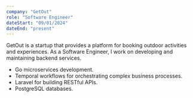 ```yaml
---
company: "GetOut"
role: "Software Engineer"
dateStart: "09/01/2024"
dateEnd: "present"
---
```


GetOut is a startup that provides a platform for booking outdoor activities and experiences. As a Software Engineer, I work on developing and maintaining backend services.

- Go microservices development.
- Temporal workflows for orchestrating complex business processes.
- Laravel for building RESTful APIs.
- PostgreSQL databases.
